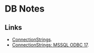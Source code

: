 DB Notes
========

Links
-----

* [ConnectionStrings].
* [ConnectionStrings: MSSQL ODBC 17].


[ConnectionStrings]: https://www.connectionstrings.com
[ConnectionStrings: MSSQL ODBC 17]: https://www.connectionstrings.com/microsoft-odbc-driver-17-for-sql-server/
